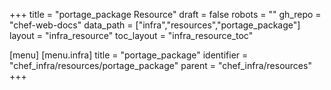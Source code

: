 +++
title = "portage_package Resource"
draft = false
robots = ""
gh_repo = "chef-web-docs"
data_path = ["infra","resources","portage_package"]
layout = "infra_resource"
toc_layout = "infra_resource_toc"

[menu]
  [menu.infra]
    title = "portage_package"
    identifier = "chef_infra/resources/portage_package"
    parent = "chef_infra/resources"
+++

<!-- The contents of this page are automatically generated from the portage_package.yaml file in the data directory. -->
<!-- To suggest a change, edit the https://github.com/chef/chef/blob/main/lib/chef/resource/portage_package.rb file
      and submit a pull request to the https://github.com/chef/chef repository. -->
